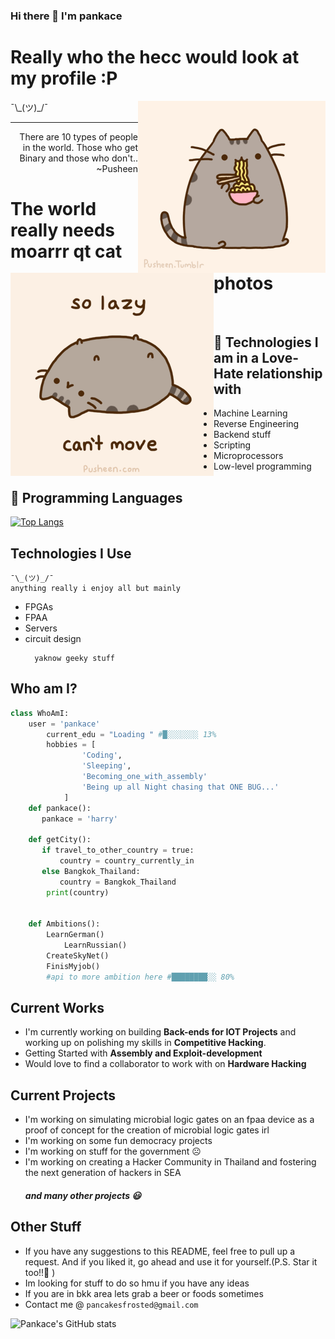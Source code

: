 ### Hi there 👋 I'm pankace <br></p>

<h1>Really who the hecc would look at my profile :P</h1>

<img src = 'https://github.com/pankace/pankace/blob/main/images%20/pusheen2.jpg' alt = 'Ramen Pusheen1' align='right'/>

<img src = 'https://github.com/pankace/pankace/blob/main/images%20/pusheen3.gif' alt = 'Ramen Pusheen2' align='left'/> 
 ¯\_(ツ)_/¯

---

<div style="text-align: right">There are 10 types of people in the world. Those who get Binary and those who don't.. ~Pusheen </div>

<h1>The world really needs moarrr qt cat photos</h1><br></p></p>

## :robot: Technologies I am in a Love-Hate relationship with     
* Machine Learning
* Reverse Engineering 
* Backend stuff
* Scripting 
* Microprocessors 
* Low-level programming

## :snake: Programming Languages

[![Top Langs](https://github-readme-stats.vercel.app/api/top-langs/?username=pankace&layout=compact)](https://github.com/pankace/github-readme-stats&langs_count=10)

## Technologies I Use

    ¯\_(ツ)_/¯
    anything really i enjoy all but mainly

- FPGAs
- FPAA
- Servers
- circuit design
  ```
    yaknow geeky stuff
  ```

## Who am I?

```python
class WhoAmI:
	user = 'pankace'
		current_edu = "Loading " #█░░░░░░░ 13%
		hobbies = [
				'Coding',
				'Sleeping',
				'Becoming_one_with_assembly'
				'Being up all Night chasing that ONE BUG...'
			]
	def pankace():
       pankace = 'harry'

	def getCity():
       if travel_to_other_country = true:
           country = country_currently_in
       else Bangkok_Thailand:
           country = Bangkok_Thailand
		print(country)


	def Ambitions():
		LearnGerman()
        	LearnRussian()
		CreateSkyNet()
		FinisMyjob()
		#api to more ambition here #████████░░ 80%

```

## Current Works

- I'm currently working on building **Back-ends for IOT Projects** and working up on polishing my skills in **Competitive Hacking**.
- Getting Started with **Assembly and Exploit-development**
- Would love to find a collaborator to work with on **Hardware Hacking**

## Current Projects

- I'm working on simulating microbial logic gates on an fpaa device as a proof of concept for the creation of microbial logic gates irl
- I'm working on some fun democracy projects
- I'm working on stuff for the government ☹️
- I'm working on creating a Hacker Community in Thailand and fostering the next generation of hackers in SEA
  <h5>and many other projects 😃

## Other Stuff

- If you have any suggestions to this README, feel free to pull up a request. And if you liked it, go ahead and use it for yourself.(P.S. Star it too!!:grimacing: )
- Im looking for stuff to do so hmu if you have any ideas
- If you are in bkk area lets grab a beer or foods sometimes
- Contact me @ `pancakesfrosted@gmail.com`

![Pankace's GitHub stats](https://github-readme-stats.vercel.app/api?username=pankace&show_icons=true&cout_private&theme=gruvbox)
